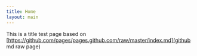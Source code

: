 ```yaml
---
title: Home
layout: main 
---
```


This is a title test page based on [https://github.com/pages/pages.github.com/raw/master/index.md](github md raw page)


